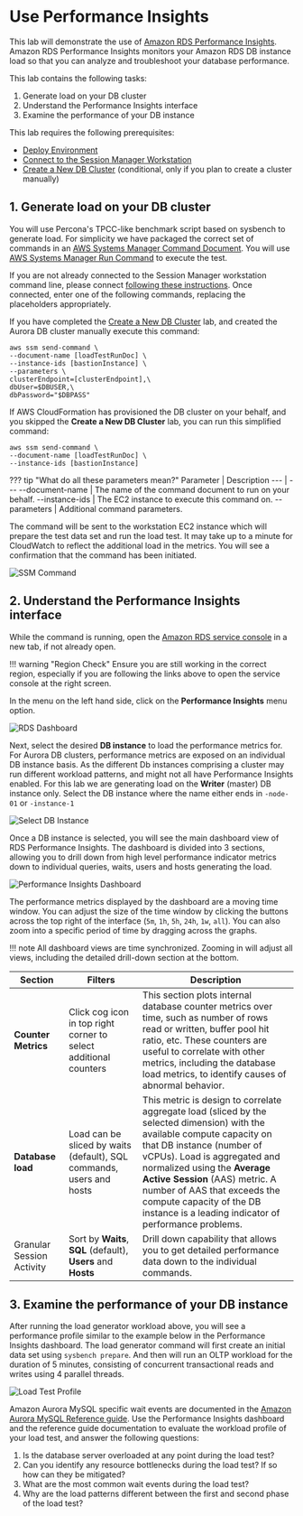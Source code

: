 # Use Performance Insights

This lab will demonstrate the use of <a href="https://docs.aws.amazon.com/AmazonRDS/latest/UserGuide/USER_PerfInsights.html" target="_blank">Amazon RDS Performance Insights</a>. Amazon RDS Performance Insights monitors your Amazon RDS DB instance load so that you can analyze and troubleshoot your database performance.

This lab contains the following tasks:

1. Generate load on your DB cluster
2. Understand the Performance Insights interface
3. Examine the performance of your DB instance

This lab requires the following prerequisites:

* [Deploy Environment](/prereqs/environment/)
* [Connect to the Session Manager Workstation](/prereqs/connect/)
* [Create a New DB Cluster](/provisioned/create/) (conditional, only if you plan to create a cluster manually)


## 1. Generate load on your DB cluster

You will use Percona's TPCC-like benchmark script based on sysbench to generate load. For simplicity we have packaged the correct set of commands in an <a href="https://docs.aws.amazon.com/systems-manager/latest/userguide/sysman-ssm-docs.html" target="_blank">AWS Systems Manager Command Document</a>. You will use <a href="https://docs.aws.amazon.com/systems-manager/latest/userguide/execute-remote-commands.html" target="_blank">AWS Systems Manager Run Command</a> to execute the test.

If you are not already connected to the Session Manager workstation command line, please connect [following these instructions](/prereqs/connect/). Once connected, enter one of the following commands, replacing the placeholders appropriately.

If you have completed the [Create a New DB Cluster](/provisioned/create/) lab, and created the Aurora DB cluster manually execute this command:

```
aws ssm send-command \
--document-name [loadTestRunDoc] \
--instance-ids [bastionInstance] \
--parameters \
clusterEndpoint=[clusterEndpoint],\
dbUser=$DBUSER,\
dbPassword="$DBPASS"
```

If AWS CloudFormation has provisioned the DB cluster on your behalf, and you skipped the **Create a New DB Cluster** lab, you can run this simplified command:

```
aws ssm send-command \
--document-name [loadTestRunDoc] \
--instance-ids [bastionInstance]
```

??? tip "What do all these parameters mean?"
    Parameter | Description
    --- | ---
    --document-name | The name of the command document to run on your behalf.
    --instance-ids | The EC2 instance to execute this command on.
    --parameters | Additional command parameters.

The command will be sent to the workstation EC2 instance which will prepare the test data set and run the load test. It may take up to a minute for CloudWatch to reflect the additional load in the metrics. You will see a confirmation that the command has been initiated.

<span class="image">![SSM Command](1-ssm-command.png?raw=true)</span>

## 2. Understand the Performance Insights interface

While the command is running, open the <a href="https://us-west-2.console.aws.amazon.com/rds/home?region=us-west-2" target="_blank">Amazon RDS service console</a> in a new tab, if not already open.

!!! warning "Region Check"
    Ensure you are still working in the correct region, especially if you are following the links above to open the service console at the right screen.

In the menu on the left hand side, click on the **Performance Insights** menu option.

<span class="image">![RDS Dashboard](2-menu-perf-ins.png?raw=true)</span>

Next, select the desired **DB instance** to load the performance metrics for. For Aurora DB clusters, performance metrics are exposed on an individual DB instance basis. As the different Db instances comprising a cluster may run different workload patterns, and might not all have Performance Insights enabled. For this lab we are generating load on the **Writer** (master) DB instance only. Select the DB instance where the name either ends in `-node-01` or `-instance-1`

<span class="image">![Select DB Instance](2-select-instance.png?raw=true)</span>

Once a DB instance is selected, you will see the main dashboard view of RDS Performance Insights. The dashboard is divided into 3 sections, allowing you to drill down from high level performance indicator metrics down to individual queries, waits, users and hosts generating the load.

<span class="image">![Performance Insights Dashboard](2-pi-dashboard.png?raw=true)</span>

The performance metrics displayed by the dashboard are a moving time window. You can adjust the size of the time window by clicking the buttons across the top right of the interface (`5m`, `1h`, `5h`, `24h`, `1w`, `all`). You can also zoom into a specific period of time by dragging across the graphs.

!!! note
    All dashboard views are time synchronized. Zooming in will adjust all views, including the detailed drill-down section at the bottom.

Section | Filters | Description
--- | --- | ---
**Counter Metrics** | Click cog icon in top right corner to select additional counters | This section plots internal database counter metrics over time, such as number of rows read or written, buffer pool hit ratio, etc. These counters are useful to correlate with other metrics, including the database load metrics, to identify causes of abnormal behavior.
**Database load** | Load can be sliced by waits (default), SQL commands, users and hosts | This metric is design to correlate aggregate load (sliced by the selected dimension) with the available compute capacity on that DB instance (number of vCPUs). Load is aggregated and normalized using the **Average Active Session** (AAS) metric. A number of AAS that exceeds the compute capacity of the DB instance is a leading indicator of performance problems.
Granular Session Activity | Sort by **Waits**, **SQL** (default), **Users** and **Hosts** | Drill down capability that allows you to get detailed performance data down to the individual commands.


## 3. Examine the performance of your DB instance

After running the load generator workload above, you will see a performance profile similar to the example below in the Performance Insights dashboard. The load generator command will first create an initial data set using `sysbench prepare`. And then will run an OLTP workload for the duration of 5 minutes, consisting of concurrent transactional reads and writes using 4 parallel threads.

<span class="image">![Load Test Profile](3-load-profile.png?raw=true)</span>

Amazon Aurora MySQL specific wait events are documented in the <a href="https://docs.aws.amazon.com/AmazonRDS/latest/AuroraUserGuide/AuroraMySQL.Reference.html#AuroraMySQL.Reference.Waitevents" target="_blank">Amazon Aurora MySQL Reference guide</a>. Use the Performance Insights dashboard and the reference guide documentation to evaluate the workload profile of your load test, and answer the following questions:

1. Is the database server overloaded at any point during the load test?
2. Can you identify any resource bottlenecks during the load test? If so how can they be mitigated?
3. What are the most common wait events during the load test?
4. Why are the load patterns different between the first and second phase of the load test?
